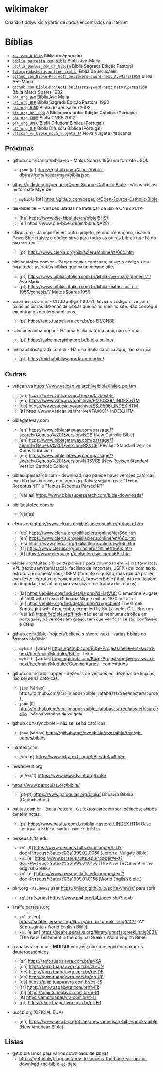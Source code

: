 # wikimaker
Criando tiddlywikis a partir de dados encontrados na internet

# Bíblias

* [`a12_com_biblia`](https://www.a12.com/biblia) Bíblia de Aparecida
* [`biblia_parresia_com_bible`](https://claretianos.com.br/biblia-ave-maria-online/) Bíblia Ave-Maria
* [`biblia_paulus_com_br_biblia`](https://biblia.paulus.com.br/) Bíblia Sagrada Edição Pastoral
* [`liturgiadashoras_online_biblia`](https://liturgiadashoras.online/biblia/biblia-jerusalem/) Bíblia de Jerusalém
* [`github_com_Bible-Projects_believers-sword-next_AveMaria1959`](https://github.com/Bible-Projects/believers-sword-next/raw/refs/heads/main/Modules/Bible/B%C3%ADblia%20Ave-Maria%201959.SQLite3) Bíblia Ave-Maria
* [`github_com_Bible-Projects_believers-sword-next_MatosSoares1950`](https://github.com/Bible-Projects/believers-sword-next/raw/refs/heads/main/Modules/Bible/B%C3%ADblia%20Padre%20Matos%20Soares%201950.SQLite3) Bíblia Matos Soares 1932
* [`ph4_org_BAM`](https://www.ph4.org/_dl.php?back=bbl&a=BAM&b=mybible&c) Bíblia Ave Maria
* [`ph4_org_BEP`](https://www.ph4.org/_dl.php?back=bbl&a=BEP&b=mybible&c) Bíblia Sagrada Edição Pastoral 1990
* [`ph4_org_BJRD`](https://www.ph4.org/_dl.php?back=bbl&a=BJRD&b=mybible&c) Bíblia de Jerusalém 2002
* [`ph4_org_BPT_09D`](https://www.ph4.org/_dl.php?back=bbl&a=BPT%2709D&b=mybible&c) A Bíblia para todos Edição Católica (Portugal)
* [`ph4_org_CNBB`](https://www.ph4.org/_dl.php?back=bbl&a=CNBB&b=mybible&c) Bíblia CNBB 2002
* [`ph4_org_DBFC`](https://www.ph4.org/_dl.php?back=bbl&a=DBFC&b=mybible&c) Bíblia Difusora Bíblica (Portugal)
* [`ph4_org_DIF`](https://www.ph4.org/_dl.php?back=bbl&a=DIF&b=mybible&c) Bíblia Difusora Bíblica (Portugal)
* [`vatican_va_bible_nova_vulgata_lt`](https://www.vatican.va/archive/bible/nova_vulgata/documents/nova-vulgata_index_lt.html) Nova Vulgata (Vaticano)

## Próximas

* github.com/Dancrf/biblia-db - Matos Soares 1956 em formato JSON
  * `json` [pt] https://github.com/Dancrf/biblia-db/raw/refs/heads/main/biblia.json

* https://github.com/pepaulo/Open-Source-Catholic-Bible - várias bíblias no formato MyBible
  * `mybible` [pt] https://github.com/pepaulo/Open-Source-Catholic-Bible

* die-bibel.de => Versões usadas na tradução da Bíblia CNBB 2019
  * [he] https://www.die-bibel.de/en/bible/BHS/
  * [el] https://www.die-bibel.de/en/bible/NA28/

* clerus.org - Já importei em outro projeto, se não me engano, usando PowerShell; talvez o código sirva para todas as outras bíblias que há no mesmo site.
  * [pt] https://www.clerus.org/bibliaclerusonline/pt/66c.htm

* bibliacatolica.com.br - Parece conter captchas; talvez o código sirva para todas as outras bíblias que há no mesmo site.
  * [pt] https://www.bibliacatolica.com.br/biblia-ave-maria/genesis/1/ Ave Maria
  * [pt] https://www.bibliacatolica.com.br/biblia-matos-soares-1956/genesis/1/ Matos Soares 1956

* tuapalavra.com.br - CNBB antiga (1987?); talvez o código sirva para todas as outras dezenas de bíblias que há no mesmo site. Não consegui encontrar os deuterocanônicos.
  * [pt] https://amp.tuapalavra.com.br/pt-BR/CNBB

* salvaimerainha.org.br - Há uma Bíblia católica aqui, não sei qual
  * [pt] https://salvaimerainha.org.br/biblia-online/

* minhabibliasagrada.com.br - Há uma Bíblia católica aqui, não sei qual
  * [pt] https://minhabibliasagrada.com.br/vc/

## Outras

* vatican.va https://www.vatican.va/archive/bible/index_po.htm
  * [cn] https://www.vatican.va/chinese/bibbia.htm
  * [en] https://www.vatican.va/archive/ENG0839/_INDEX.HTM
  * [es] https://www.vatican.va/archive/ESL0506/_INDEX.HTM
  * [it] https://www.vatican.va/archive/ITA0001/_INDEX.HTM

* biblegateway.com
  * [en] https://www.biblegateway.com/passage/?search=Genesis%201&version=NCB (New Catholic Bible)
  * [en] https://www.biblegateway.com/passage/?search=Genesis%201&version=RSVCE (Revised Standard Version Catholic Edition)
  * [en] https://www.biblegateway.com/passage/?search=Genesis%201&version=NRSVCE (New Revised Standard Version Catholic Edition)

* biblesupersearch.com - download; não parece haver versões católicas, mas há duas versões em grego que talvez sejam úteis: "Textus Receptus NT" e "Textus Receptus Parsed NT"
  * [várias] https://www.biblesupersearch.com/bible-downloads/

* bibliacatolica.com.br
  * [várias]

* clerus.org https://www.clerus.org/bibliaclerusonline/pt/index.htm
  * [de] https://www.clerus.org/bibliaclerusonline/de/66c.htm
  * [en] https://www.clerus.org/bibliaclerusonline/en/66c.htm
  * [es] https://www.clerus.org/bibliaclerusonline/es/66c.htm
  * [fr] https://www.clerus.org/bibliaclerusonline/fr/66c.htm
  * [it] https://www.clerus.org/bibliaclerusonline/it/66c.htm

* ebible.org Muitas bíblias disponíveis para download em vários formatos: VPL (texto sem formatação; facílimo de importar), USFX (xml com texto, estrutura e comentários), USFM	(formato esquisito, mas que dá pra ler, com texto, estrutura e comentários), browserBible (html, não muito bom pra importar, mas ótimo para visualizar a estrutura dos dados)
  * [la] https://ebible.org/find/details.php?id=latVUC Clementine Vulgate of 1598 with Glossa Ordinaria Migne edition 1880 in Latin
  * [el] https://ebible.org/find/details.php?id=grcbrent The Greek Septuagint with Apocrypha, compiled by Sir Lancelot C. L. Brenton
  * [várias] https://ebible.org/find/ (não achei nenhuma católica em português; há versões em grego, tem que verificar se são confiáveis e úteis)

* github.com/Bible-Projects/believers-sword-next - várias bíblias no formato MyBible
  * `mybible` [várias] https://github.com/Bible-Projects/believers-sword-next/tree/main/Modules/Bible - texto
  * `mybible` [várias] https://github.com/Bible-Projects/believers-sword-next/tree/main/Modules/Commentaries - comentários

* github.com/scrollmapper - dezenas de versões em dezenas de línguas; não sei se há católicas.
  * `json` [várias] https://github.com/scrollmapper/bible_databases/tree/master/sources
  * `json` [lt] https://github.com/scrollmapper/bible_databases/tree/master/sources/la - várias versões da vulgata

* github.com/syncbible - não sei se há católicas.
  * `json` [várias] https://github.com/syncbible/syncbible/tree/gh-pages/bibles

* intratext.com
  * [várias] https://www.intratext.com/BIBLE/default.htm

* newadvent.org
  * [el/en/lt] https://www.newadvent.org/bible/

* https://www.paroquias.org/biblia/
  * [pt-pt] https://www.paroquias.org/biblia/ Difusora Bíblica (Capuchinhos)

* paulus.com.br - Bíblia Pastoral. Os textos parecem ser idênticos; ambos contêm notas.
  * [pt] https://www.paulus.com.br/biblia-pastoral/_INDEX.HTM Deve ser igual à `biblia_paulus_com_br_biblia`

* perseus.tufts.edu
  * `xml` [lt] https://www.perseus.tufts.edu/hopper/text?doc=Perseus%3atext%3a1999.02.0060 (Jerome. Vulgate Bible.)
  * `xml` [el] https://www.perseus.tufts.edu/hopper/text?doc=Perseus%3atext%3a1999.01.0155 (The New Testament in the original Greek.)
  * `xml` [en] https://www.perseus.tufts.edu/hopper/text?doc=Perseus%3atext%3a1999.01.0156 (World English Bible.)

* ph4.org - `MILHARES` usar https://inloop.github.io/sqlite-viewer/ para abrir
  * `sqlite` [várias] https://www.ph4.org/b4_index.php?hd=b

* scaife.perseus.org
  * `xml` [el/en] https://scaife.perseus.org/library/urn:cts:greekLit:tlg0527/ (AT Septuaginta / World English Bible)
  * `xml` [el/en] https://scaife.perseus.org/library/urn:cts:greekLit:tlg0031/ (The New Testament in the original Greek / World English Bible)

* tuapalavra.com.br - **MUITAS** versões; não consegui encontrar os deuterocanônicos.
  * [ar] https://amp.tuapalavra.com.br/ar-SA
  * [cn] https://amp.tuapalavra.com.br/zh-CN
  * [de] https://amp.tuapalavra.com.br/de-DE
  * [en] https://amp.tuapalavra.com.br/en-US
  * [es] https://amp.tuapalavra.com.br/es-ES
  * [fr] https://amp.tuapalavra.com.br/fr-FR
  * [hi] https://amp.tuapalavra.com.br/hi-IN
  * [it] https://amp.tuapalavra.com.br/it-IT
  * [pt] https://amp.tuapalavra.com.br/pt-BR

* usccb.org (OFICIAL EUA)
  * [en] https://www.usccb.org/offices/new-american-bible/books-bible (New American Bible)

## Listas

* get.bible Links para vários downloads de bíblias
  * https://get.bible/blog/post/how-to-access-the-bible-via-api-or-download-the-bible-as-data
